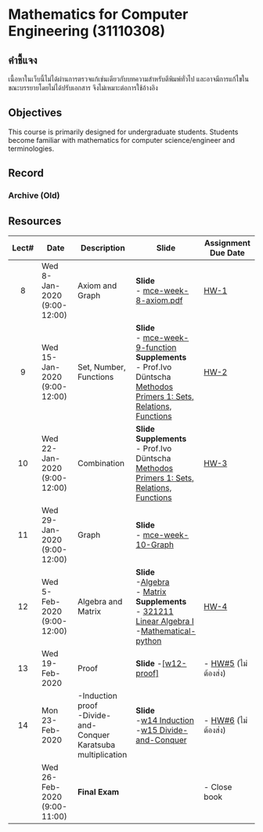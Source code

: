 #  Mathematics for Computer Engineering (31110308)
## คำชี้แจง
เนื้อหาในเว็บนี้ไม่ได้ผ่านการตรวจแก้เช่นเดียวกับบทความสำหรับตีพิมพ์ทั่วไป และอาจมีการแก้ไขในขณะบรรยายโดยไม่ได้ปรับเอกสาร จึงไม่เหมาะต่อการใช้อ้างอิง

## Objectives

This course is primarily designed for undergraduate students. Students become familiar with mathematics for computer science/engineer  and terminologies.

## Record

### Archive (Old)

## Resources

| Lect# | Date | Description  |Slide| Assignment Due Date |
|:-----:|------|-------------|----|---------------------|
|  8 |Wed 8-Jan-2020 (9:00-12:00)| Axiom and Graph | **Slide** <br> - [mce-week-8-axiom.pdf](https://drive.google.com/file/d/1LpFWhgeqfGXi5wLF-tuQareHsDmO-ND_/view?usp=sharing)  | [HW-1](https://elab.cpek6.com)|
|  9 |Wed 15-Jan-2020 (9:00-12:00)| Set, Number, Functions | **Slide** <br> - [mce-week-9-function](https://drive.google.com/file/d/1T-R_ciDDUDCgRFeWf2NN-ofZRkPNEUDs/view?usp=sharing)<br> **Supplements** <br> - Prof.Ivo Düntscha [Methodos Primers 1: Sets, Relations, Functions](http://www.cosc.brocku.ca/~duentsch/archive/methprimer1.pdf) | [HW-2](https://elab.cpek6.com)|
|  10 |Wed 22-Jan-2020 (9:00-12:00)| Combination | **Slide** <br> **Supplements** <br> - Prof.Ivo Düntscha [Methodos Primers 1: Sets, Relations, Functions](http://www.cosc.brocku.ca/~duentsch/archive/methprimer1.pdf) | [HW-3](https://elab.cpek6.com)|
|  11 |Wed 29-Jan-2020 (9:00-12:00)|Graph | **Slide** <br> - [mce-week-10-Graph](https://drive.google.com/file/d/1LrmvM8dWZiAf_zo-udU3aJ8IhtgiPJP9/view?usp=sharing) | |
|  12 |Wed 5-Feb-2020 (9:00-12:00)| Algebra and Matrix | **Slide** <br> -[Algebra](https://drive.google.com/file/d/1FFdaEoV0hL-57fyia3AwUyeehILpxsOP/view?usp=sharing) <br> - [Matrix](https://drive.google.com/file/d/1jyLUlL0KRvzYb-ufjCCQZi5jySuJbwkV/view?usp=sharing)<br> **Supplements** <br> - [321211 Linear Algebra I](https://home.kku.ac.th/wattou/teaching/321211.html) <br>-[Mathematical-python](https://github.com/patrickwalls/mathematical-python) | [HW-4](https://elab.cpek6.com)|
| 13 |Wed 19-Feb-2020  | Proof | **Slide** -[[w12-proof]](https://drive.google.com/open?id=1MQ-RboTRsOS1OA060zjIGVm44dztODL_) | - [HW\#5](https://drive.google.com/file/d/1N5-S8O504Erk8Gx3cGLzZ6A2V_9QFOyq/view?usp=sharing) (ไม่ต้องส่ง)|
| 14 |Mon 23-Feb-2020  | -Induction proof<br> -Divide-and-Conquer <br> Karatsuba multiplication | **Slide** <br> -[w14 Induction](https://drive.google.com/open?id=16W_CoVr6VMna4tLsjYRBUAyo7JgrZGgw) <br>-[w15 Divide-and-Conquer](https://drive.google.com/open?id=13GQjlxG5m7NCnzvvSVAlwwh_iQKh0dLL) | - [HW\#6](https://drive.google.com/open?id=17_Kn2w2hDDHIp0WCNAgQoabLqh2kpDU1) (ไม่ต้องส่ง)|
|   |Wed 26-Feb-2020 (9:00-11:00)| **Final Exam** |  | - Close book |
